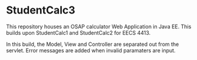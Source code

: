 # StudentCalc3
This repository houses an OSAP calculator Web Application in Java EE. This builds upon StudentCalc1 and StudentCalc2 for EECS 4413.

In this build, the Model, View and Controller are separated out from the servlet.
Error messages are added when invalid paramaters are input.
